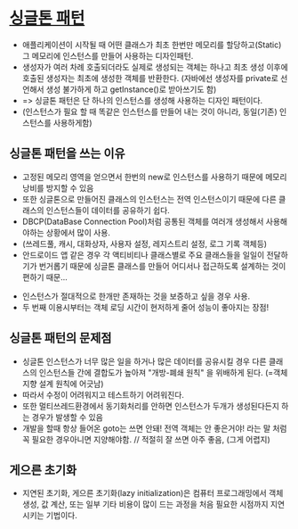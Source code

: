 
# [싱글톤 패턴](https://jeong-pro.tistory.com/86)
* 애플리케이션이 시작될 때 어떤 클래스가 최초 한번만 메모리를 할당하고(Static) 그 메모리에 인스턴스를 만들어 사용하는 디자인패턴.
* 생성자가 여러 차례 호출되더라도 실제로 생성되는 객체는 하나고 최초 생성 이후에 호출된 생성자는 최초에 생성한 객체를 반환한다. (자바에선 생성자를 private로 선언해서 생성 불가하게 하고 getInstance()로 받아쓰기도 함)
* => 싱글톤 패턴은 단 하나의 인스턴스를 생성해 사용하는 디자인 패턴이다.
* (인스턴스가 필요 할 때 똑같은 인스턴스를 만들어 내는 것이 아니라, 동일(기존) 인스턴스를 사용하게함)

## 싱글톤 패턴을 쓰는 이유
* 고정된 메모리 영역을 얻으면서 한번의 new로 인스턴스를 사용하기 때문에 메모리 낭비를 방지할 수 있음
* 또한 싱글톤으로 만들어진 클래스의 인스턴스는 전역 인스턴스이기 때문에 다른 클래스의 인스턴스들이 데이터를 공유하기 쉽다.
* DBCP(DataBase Connection Pool)처럼 공통된 객체를 여러개 생성해서 사용해야하는 상황에서 많이 사용.
* (쓰레드풀, 캐시, 대화상자, 사용자 설정, 레지스트리 설정, 로그 기록 객체등)
* 안드로이드 앱 같은 경우 각 액티비티나 클래스별로 주요 클래스들을 일일이 전달하기가 번거롭기 때문에 싱글톤 클래스를 만들어 어디서나 접근하도록 설계하는 것이 편하기 때문...
+ 인스턴스가 절대적으로 한개만 존재하는 것을 보증하고 싶을 경우 사용.
+ 두 번째 이용시부터는 객체 로딩 시간이 현저하게 줄어 성능이 좋아지는 장점!


## 싱글톤 패턴의 문제점
* 싱글톤 인스턴스가 너무 많은 일을 하거나 많은 데이터를 공유시킬 경우 다른 클래스의 인스턴스들 간에 결합도가 높아져 "개방-폐쇄 원칙" 을 위배하게 된다. (=객체 지향 설계 원칙에 어긋남)
* 따라서 수정이 어려워지고 테스트하기 어려워진다.
* 또한 멀티쓰레드환경에서 동기화처리를 안하면 인스턴스가 두개가 생성된다든지 하는 경우가 발생할 수 있음
* 개발을 할때 항상 들어온 goto는 쓰면 안돼! 전역 객체는 안 좋은거야! 라는 말 처럼 꼭 필요한 경우아니면 지양해야함. // 적절히 잘 쓰면 아주 좋음, (그게 어렵지)


## 게으른 초기화
* 지연된 초기화, 게으른 초기화(lazy initialization)은 컴퓨터 프로그래밍에서 객체 생성, 값 계산, 또는 일부 기타 비용이 많이 드는 과정을 처음 필요한 시점까지 지연시키는 기법이다.
